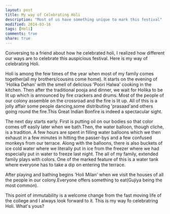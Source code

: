 ```yaml
---
layout: post
title: My way of Celebrating Holi
description: "Most of us have something unique to mark this festival"
modified: 2014-03-16
tags: [Holi]
comments: true
share: true
---
```


Conversing to a friend about how he celebrated holi, I realized how different our ways are to celebrate this auspicious festival. Here is my way of celebrating Holi.

Holi is among the few times of the  year when most of my family comes together(all my brothers/cousins come home). It starts on the evening of 'Holika Dehan' with the smell of delicious 'Poori Halwa' cooking in the kitchen. Then after the traditional pooja and dinner, we wait for Holika to be lit up which is announced by fire crackers and drums. Most of the people of our colony assemble on the crossroad and the fire is lit up. All of this is a jolly affair some people dancing,some distributing 'prasaad'and others going round the fire.This Great Indian Bonfire is indeed a spectacular sight. 

The next day starts early. First is putting oil on our bodies so that color comes off easily later when we bath.Then, the water balloon, though cliche, is a tradition. A few hours are spent in filling water balloons which we then exhaust in a few minutes in hitting the passer-bys and a few confused monkeys from our terrace. Along with the balloons, there is also buckets of ice cold water where we literally put in ice from the freezer where we had especially put in water to freeze last night. The all of my family, extended family plays with colors. One of the marked feature of this is a water tank where everyone has to take a dip on entering the terrace.

After playing and bathing begins 'Holi Milan' when we visit the houses of all the people in our colony.Everyone offers something to eat(Gujiya being the most common).

This point of immutability is a welcome change from the fast moving life of the college and I always look forward to it. This is my way fo celebratring Holi. What's yous?